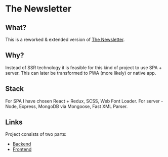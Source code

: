 # The Newsletter

## What?

This is a reworked & extended version of [The Newsletter](https://github.com/d-mv/newsletter).

## Why?

Instead of SSR technology it is feasible for this kind of project to use SPA + server. This can later be transformed to PWA (more likely) or native app.

## Stack

For SPA I have chosen React + Redux, SCSS, Web Font Loader. For server - Node, Express, MongoDB via Mongoose, Fast XML Parser.

## Links

Project consists of two parts:

- [Backend](https://github.com/d-mv/newsletter-node)
- [Frontend](https://github.com/d-mv/newsletter-react)